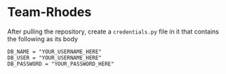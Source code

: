 # Team-Rhodes

After pulling the repository, create a `credentials.py` file in it that contains the following as its body

```
DB_NAME = "YOUR_USERNAME_HERE"
DB_USER = "YOUR_USERNAME_HERE"
DB_PASSWORD = "YOUR_PASSWORD_HERE"
```


